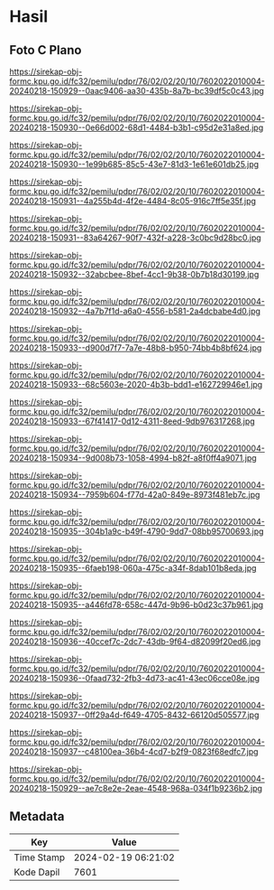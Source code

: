 # Hasil

## Foto C Plano

https://sirekap-obj-formc.kpu.go.id/fc32/pemilu/pdpr/76/02/02/20/10/7602022010004-20240218-150929--0aac9406-aa30-435b-8a7b-bc39df5c0c43.jpg

https://sirekap-obj-formc.kpu.go.id/fc32/pemilu/pdpr/76/02/02/20/10/7602022010004-20240218-150930--0e66d002-68d1-4484-b3b1-c95d2e31a8ed.jpg

https://sirekap-obj-formc.kpu.go.id/fc32/pemilu/pdpr/76/02/02/20/10/7602022010004-20240218-150930--1e99b685-85c5-43e7-81d3-1e61e601db25.jpg

https://sirekap-obj-formc.kpu.go.id/fc32/pemilu/pdpr/76/02/02/20/10/7602022010004-20240218-150931--4a255b4d-4f2e-4484-8c05-916c7ff5e35f.jpg

https://sirekap-obj-formc.kpu.go.id/fc32/pemilu/pdpr/76/02/02/20/10/7602022010004-20240218-150931--83a64267-90f7-432f-a228-3c0bc9d28bc0.jpg

https://sirekap-obj-formc.kpu.go.id/fc32/pemilu/pdpr/76/02/02/20/10/7602022010004-20240218-150932--32abcbee-8bef-4cc1-9b38-0b7b18d30199.jpg

https://sirekap-obj-formc.kpu.go.id/fc32/pemilu/pdpr/76/02/02/20/10/7602022010004-20240218-150932--4a7b7f1d-a6a0-4556-b581-2a4dcbabe4d0.jpg

https://sirekap-obj-formc.kpu.go.id/fc32/pemilu/pdpr/76/02/02/20/10/7602022010004-20240218-150933--d900d7f7-7a7e-48b8-b950-74bb4b8bf624.jpg

https://sirekap-obj-formc.kpu.go.id/fc32/pemilu/pdpr/76/02/02/20/10/7602022010004-20240218-150933--68c5603e-2020-4b3b-bdd1-e162729946e1.jpg

https://sirekap-obj-formc.kpu.go.id/fc32/pemilu/pdpr/76/02/02/20/10/7602022010004-20240218-150933--67f41417-0d12-4311-8eed-9db976317268.jpg

https://sirekap-obj-formc.kpu.go.id/fc32/pemilu/pdpr/76/02/02/20/10/7602022010004-20240218-150934--9d008b73-1058-4994-b82f-a8f0ff4a9071.jpg

https://sirekap-obj-formc.kpu.go.id/fc32/pemilu/pdpr/76/02/02/20/10/7602022010004-20240218-150934--7959b604-f77d-42a0-849e-8973f481eb7c.jpg

https://sirekap-obj-formc.kpu.go.id/fc32/pemilu/pdpr/76/02/02/20/10/7602022010004-20240218-150935--304b1a9c-b49f-4790-9dd7-08bb95700693.jpg

https://sirekap-obj-formc.kpu.go.id/fc32/pemilu/pdpr/76/02/02/20/10/7602022010004-20240218-150935--6faeb198-060a-475c-a34f-8dab101b8eda.jpg

https://sirekap-obj-formc.kpu.go.id/fc32/pemilu/pdpr/76/02/02/20/10/7602022010004-20240218-150935--a446fd78-658c-447d-9b96-b0d23c37b961.jpg

https://sirekap-obj-formc.kpu.go.id/fc32/pemilu/pdpr/76/02/02/20/10/7602022010004-20240218-150936--40ccef7c-2dc7-43db-9f64-d82099f20ed6.jpg

https://sirekap-obj-formc.kpu.go.id/fc32/pemilu/pdpr/76/02/02/20/10/7602022010004-20240218-150936--0faad732-2fb3-4d73-ac41-43ec06cce08e.jpg

https://sirekap-obj-formc.kpu.go.id/fc32/pemilu/pdpr/76/02/02/20/10/7602022010004-20240218-150937--0ff29a4d-f649-4705-8432-66120d505577.jpg

https://sirekap-obj-formc.kpu.go.id/fc32/pemilu/pdpr/76/02/02/20/10/7602022010004-20240218-150937--c48100ea-36b4-4cd7-b2f9-0823f68edfc7.jpg

https://sirekap-obj-formc.kpu.go.id/fc32/pemilu/pdpr/76/02/02/20/10/7602022010004-20240218-150929--ae7c8e2e-2eae-4548-968a-034f1b9236b2.jpg


## Metadata

| Key        | Value               |
| ---------- | ------------------- |
| Time Stamp | 2024-02-19 06:21:02 |
| Kode Dapil | 7601                |



